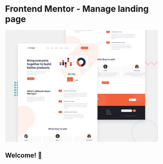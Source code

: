 # Frontend Mentor - Manage landing page

![Design preview for the Manage landing page coding challenge](./design/desktop-preview.jpg)

## Welcome! 👋